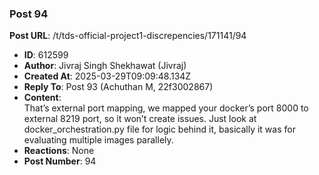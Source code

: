 ### Post 94
**Post URL**: /t/tds-official-project1-discrepencies/171141/94
- **ID**: 612599
- **Author**: Jivraj Singh Shekhawat (Jivraj)
- **Created At**: 2025-03-29T09:09:48.134Z
- **Reply To**: Post 93 (Achuthan M, 22f3002867)
- **Content**:  
  That’s external port mapping, we mapped your docker’s port 8000 to external 8219 port, so it won’t create issues.
Just look at docker_orchestration.py file for logic behind it, basically it was for evaluating multiple images parallely.
- **Reactions**: None
- **Post Number**: 94


